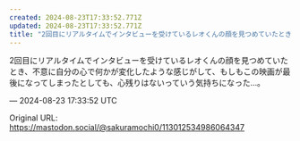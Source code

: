 ```yaml
---
created: 2024-08-23T17:33:52.771Z
updated: 2024-08-23T17:33:52.771Z
title: "2回目にリアルタイムでインタビューを受けているレオくんの顔を見つめていたとき、不意に自分の心で何かが変化したような感じがして、もしもこの映画が最後になってしまっ[...]"
---
```


<p>2回目にリアルタイムでインタビューを受けているレオくんの顔を見つめていたとき、不意に自分の心で何かが変化したような感じがして、もしもこの映画が最後になってしまったとしても、心残りはないっていう気持ちになった…。</p>

&mdash; 2024-08-23 17:33:52 UTC

Original URL: https://mastodon.social/@sakuramochi0/113012534986064347
